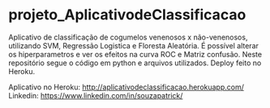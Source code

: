 # projeto_AplicativodeClassificacao

  Aplicativo de classificação de cogumelos venenosos x não-venenosos, utilizando SVM, Regressão Logistica e Floresta Aleatória. É possível alterar os hiperparametros e ver os efeitos na curva ROC e Matriz confusão.
  Neste repositório segue o código em python e arquivos utilizados.
  Deploy feito no Heroku.

Aplicativo no Heroku: http://aplicativodeclassificacao.herokuapp.com/
Linkedin: https://www.linkedin.com/in/souzapatrick/
